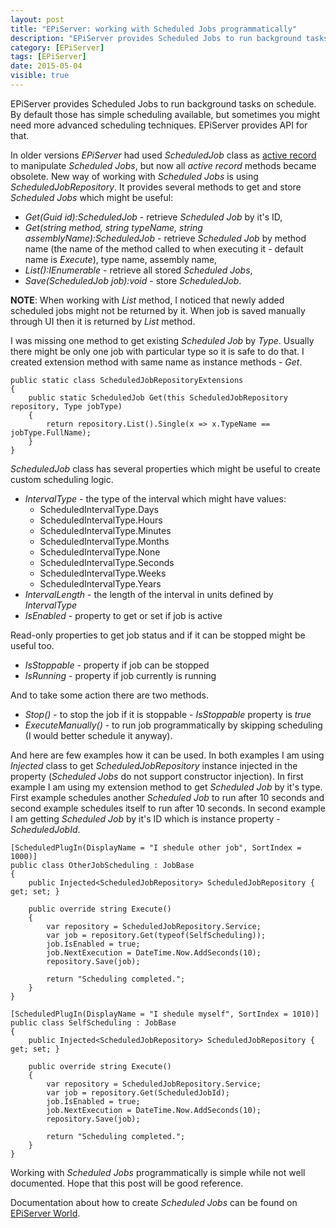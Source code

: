 ```yaml
---
layout: post
title: "EPiServer: working with Scheduled Jobs programmatically"
description: "EPiServer provides Scheduled Jobs to run background tasks on schedule. By default those has simple scheduling available, but sometimes you might need more advanced scheduling techniques. EPiServer provides API for that."
category: [EPiServer]
tags: [EPiServer]
date: 2015-05-04
visible: true
---
```


<p class="lead">
EPiServer provides Scheduled Jobs to run background tasks on schedule. By default those has simple scheduling available, but sometimes you might need more advanced scheduling techniques. EPiServer provides API for that.
</p>

In older versions _EPiServer_ had used _ScheduledJob_ class as [active record](http://en.wikipedia.org/wiki/Active_record_pattern) to manipulate _Scheduled Jobs_, but now all _active record_ methods became obsolete. New way of working with _Scheduled Jobs_ is using _ScheduledJobRepository_. It provides several methods to get and store _Scheduled Jobs_ which might be useful:

* _Get(Guid id):ScheduledJob_ - retrieve _Scheduled Job_ by it's ID,
* _Get(string method, string typeName, string assemblyName):ScheduledJob_ - retrieve _Scheduled Job_ by method name (the name of the method called to when executing it - default name is _Execute_), type name, assembly name,
* _List():IEnumerable<ScheduledJob>_ - retrieve all stored _Scheduled Jobs_,
* _Save(ScheduledJob job):void_ - store _ScheduledJob_.

**NOTE**: When working with _List_ method, I noticed that newly added scheduled jobs might not be returned by it. When job is saved manually through UI then it is returned by _List_ method.

I was missing one method to get existing _Scheduled Job_ by _Type_. Usually there might be only one job with particular type so it is safe to do that. I created extension method with same name as instance methods - _Get_.

    public static class ScheduledJobRepositoryExtensions
    {
        public static ScheduledJob Get(this ScheduledJobRepository repository, Type jobType)
        {
            return repository.List().Single(x => x.TypeName == jobType.FullName);
        }
    }

_ScheduledJob_ class has several properties which might be useful to create custom scheduling logic.
* _IntervalType_ - the type of the interval which might have values:
    - ScheduledIntervalType.Days
    - ScheduledIntervalType.Hours
    - ScheduledIntervalType.Minutes
    - ScheduledIntervalType.Months
    - ScheduledIntervalType.None
    - ScheduledIntervalType.Seconds
    - ScheduledIntervalType.Weeks
    - ScheduledIntervalType.Years
* _IntervalLength_ - the length of the interval in units defined by _IntervalType_
* _IsEnabled_ - property to get or set if job is active

Read-only properties to get job status and if it can be stopped might be useful too.
* _IsStoppable_ - property if job can be stopped
* _IsRunning_ - property if job currently is running

And to take some action there are two methods.
* _Stop()_ - to stop the job if it is stoppable - _IsStoppable_ property is _true_
* _ExecuteManually()_ - to run job programmatically by skipping scheduling (I would better schedule it anyway).

And here are few examples how it can be used. In both examples I am using _Injected_ class to get _ScheduledJobRepository_ instance injected in the property (_Scheduled Jobs_ do not support constructor injection). In first example I am using my extension method to get _Scheduled Job_ by it's type. First example schedules another _Scheduled Job_ to run after 10 seconds and second example schedules itself to run after 10 seconds. In second example I am getting _Scheduled Job_ by it's ID which is instance property - _ScheduledJobId_.

    [ScheduledPlugIn(DisplayName = "I shedule other job", SortIndex = 1000)]
    public class OtherJobScheduling : JobBase
    {
        public Injected<ScheduledJobRepository> ScheduledJobRepository { get; set; }

        public override string Execute()
        {
            var repository = ScheduledJobRepository.Service;
            var job = repository.Get(typeof(SelfScheduling));
            job.IsEnabled = true;
            job.NextExecution = DateTime.Now.AddSeconds(10);
            repository.Save(job);

            return "Scheduling completed.";
        }
    }

    [ScheduledPlugIn(DisplayName = "I shedule myself", SortIndex = 1010)]
    public class SelfScheduling : JobBase
    {
        public Injected<ScheduledJobRepository> ScheduledJobRepository { get; set; }

        public override string Execute()
        {
            var repository = ScheduledJobRepository.Service;
            var job = repository.Get(ScheduledJobId);
            job.IsEnabled = true;
            job.NextExecution = DateTime.Now.AddSeconds(10);
            repository.Save(job);

            return "Scheduling completed.";
        }
    }

Working with _Scheduled Jobs_ programmatically is simple while not well documented. Hope that this post will be good reference.

Documentation about how to create _Scheduled Jobs_ can be found on [EPiServer World](http://world.episerver.com/documentation/Items/Developers-Guide/EPiServer-CMS/8/Scheduled-jobs/Scheduled-jobs/).